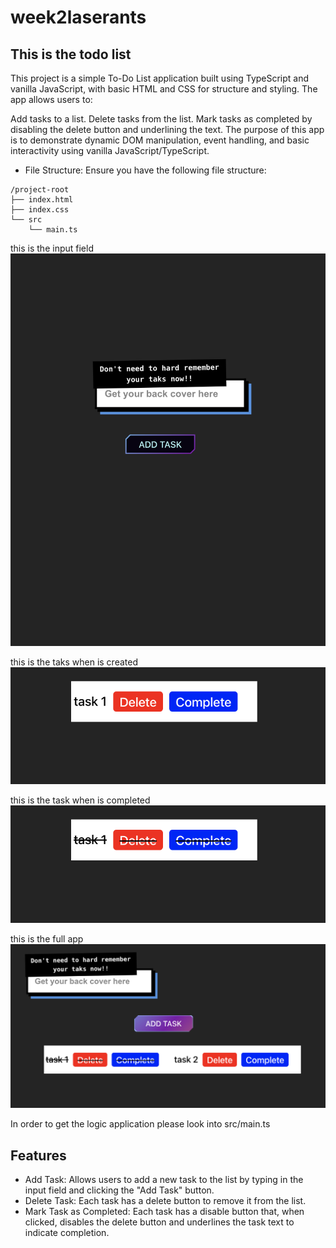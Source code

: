 # week2laserants
## This is the todo list 

This project is a simple To-Do List application built using TypeScript and vanilla JavaScript, with basic HTML and CSS for structure and styling. The app allows users to:

Add tasks to a list.
Delete tasks from the list.
Mark tasks as completed by disabling the delete button and underlining the text.
The purpose of this app is to demonstrate dynamic DOM manipulation, event handling, and basic interactivity using vanilla JavaScript/TypeScript.


- File Structure:
Ensure you have the following file structure:
```
/project-root
├── index.html
├── index.css
└── src
    └── main.ts
```
this is the input field 
<img alt="Firts Image" src="./public/img1.png">

this is the taks when is created
<img alt="Firts Image" src="./public/img2.png">

this is the task when is completed
<img alt="Firts Image" src="./public/img3.png">

this is the full app
<img alt="Firts Image" src="./public/img4.png">

In order to get the logic application please look into src/main.ts

## Features
- Add Task: Allows users to add a new task to the list by typing in the input field and clicking the "Add Task" button.
- Delete Task: Each task has a delete button to remove it from the list.
- Mark Task as Completed: Each task has a disable button that, when clicked, disables the delete button and underlines the task text to indicate completion.